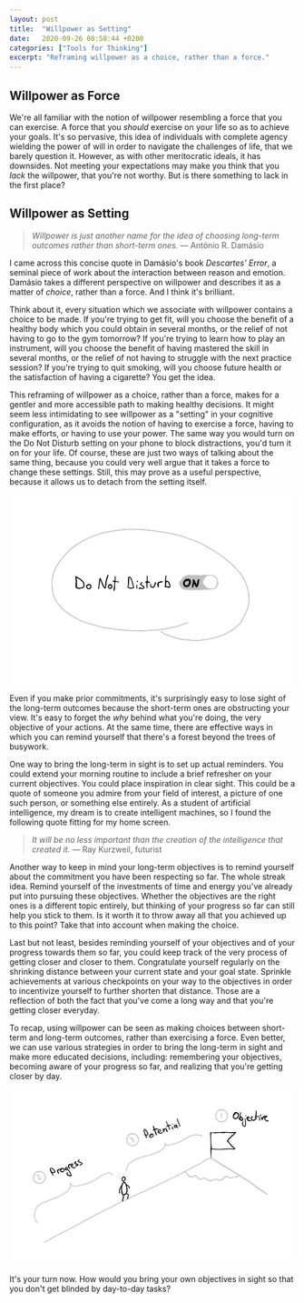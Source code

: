 ```yaml
---
layout: post
title:  "Willpower as Setting"
date:   2020-09-26 08:58:44 +0200
categories: ["Tools for Thinking"]
excerpt: "Reframing willpower as a choice, rather than a force."
---
```

## Willpower as Force

We're all familiar with the notion of willpower resembling a force that you can exercise. A force that you *should* exercise on your life so as to achieve your goals. It's so pervasive, this idea of individuals with complete agency wielding the power of will in order to navigate the challenges of life, that we barely question it. However, as with other meritocratic ideals, it has downsides. Not meeting your expectations may make you think that you *lack* the willpower, that you're not worthy. But is there something to lack in the first place?

## Willpower as Setting

> *Willpower is just another name for the idea of choosing long-term outcomes rather than short-term ones.* —  António R. Damásio

I came across this concise quote in Damásio's book *Descartes' Error*, a seminal piece of work about the interaction between reason and emotion. Damásio takes a different perspective on willpower and describes it as a matter of *choice*, rather than a force. And I think it's brilliant.

Think about it, every situation which we associate with willpower contains a choice to be made. If you're trying to get fit, will you choose the benefit of a healthy body which you could obtain in several months, or the relief of not having to go to the gym tomorrow? If you're trying to learn how to play an instrument, will you choose the benefit of having mastered the skill in several months, or the relief of not having to struggle with the next practice session? If you're trying to quit smoking, will you choose future health or the satisfaction of having a cigarette? You get the idea.

This reframing of willpower as a choice, rather than a force, makes for a gentler and more accessible path to making healthy decisions. It might seem less intimidating to see willpower as a "setting" in your cognitive configuration, as it avoids the notion of having to exercise a force, having to make efforts, or having to use your power. The same way you would turn on the Do Not Disturb setting on your phone to block distractions, you'd turn it on for your life. Of course, these are just two ways of talking about the same thing, because you could very well argue that it takes a force to change these settings. Still, this may prove as a useful perspective, because it allows us to detach from the setting itself.

![](/assets/images/dnd.png)

Even if you make prior commitments, it's surprisingly easy to lose sight of the long-term outcomes because the short-term ones are obstructing your view. It's easy to forget the *why* behind what you're doing, the very objective of your actions. At the same time, there are effective ways in which you can remind yourself that there's a forest beyond the trees of busywork.

One way to bring the long-term in sight is to set up actual reminders. You could extend your morning routine to include a brief refresher on your current objectives. You could place inspiration in clear sight. This could be a quote of someone you admire from your field of interest, a picture of one such person, or something else entirely. As a student of artificial intelligence, my dream is to create intelligent machines, so I found the following quote fitting for my home screen.

> *It will be no less important than the creation of the intelligence that created it.* — Ray Kurzweil, futurist

Another way to keep in mind your long-term objectives is to remind yourself about the commitment you have been respecting so far. The whole streak idea. Remind yourself of the investments of time and energy you've already put into pursuing these objectives. Whether the objectives are the right ones is a different topic entirely, but thinking of your progress so far can still help you stick to them. Is it worth it to throw away all that you achieved up to this point? Take that into account when making the choice.

Last but not least, besides reminding yourself of your objectives and of your progress towards them so far, you could keep track of the very process of getting closer and closer to them. Congratulate yourself regularly on the shrinking distance between your current state and your goal state. Sprinkle achievements at various checkpoints on your way to the objectives in order to incentivize yourself to further shorten that distance. Those are a reflection of both the fact that you've come a long way and that you're getting closer everyday.

To recap, using willpower can be seen as making choices between short-term and long-term outcomes, rather than exercising a force. Even better, we can use various strategies in order to bring the long-term in sight and make more educated decisions, including: remembering your objectives, becoming aware of your progress so far, and realizing that you're getting closer by day.

![](/assets/images/mountain.png)

It's your turn now. How would you bring your own objectives in sight so that you don't get blinded by day-to-day tasks?